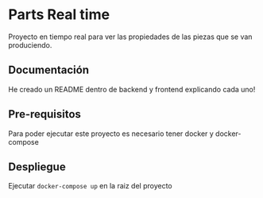 # Parts Real time

Proyecto en tiempo real para ver las propiedades de las piezas que se van produciendo.

## Documentación

He creado un README dentro de backend y frontend explicando cada uno!


## Pre-requisitos

Para poder ejecutar este proyecto es necesario tener docker y docker-compose

## Despliegue

Ejecutar `docker-compose up` en la raiz del proyecto

